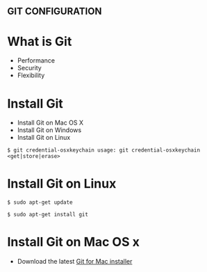 ## GIT CONFIGURATION ##
 # What is Git 
- Performance 
- Security 
- Flexibility 
# Install Git 
- Install Git on Mac OS X 
- Install Git on Windows 
- Install Git on Linux 

 ```$ git credential-osxkeychain usage: git credential-osxkeychain <get|store|erase> ```

 # Install Git on Linux 
 ` $ sudo apt-get update `  

` $ sudo apt-get install git `  

# Install Git on Mac OS x
- Download the latest [Git for Mac installer](https://sourceforge.net/projects/git-osx-installer/files/)
